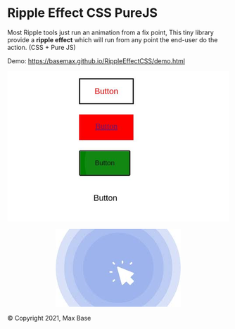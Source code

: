 # Ripple Effect CSS PureJS

Most Ripple tools just run an animation from a fix point, This tiny library provide a **ripple effect** which will run from any point the end-user do the action. (CSS + Pure JS)

Demo: https://basemax.github.io/RippleEffectCSS/demo.html

<p>
  <div align="center">

[![](demo.jpg)](https://basemax.github.io/RippleEffectCSS/demo.html)

[![](poster.jpg)](https://basemax.github.io/RippleEffectCSS/demo.html)

  </div>
</p>

© Copyright 2021, Max Base
